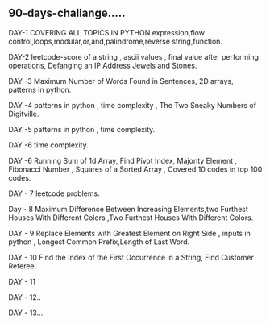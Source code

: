 ## 90-days-challange.....

DAY-1
COVERING ALL TOPICS IN PYTHON
expression,flow control,loops,modular,or,and,palindrome,reverse string,function.

DAY-2
leetcode-score of a string , ascii values , final value after performing operations, Defanging an IP Address
Jewels and Stones.

DAY -3
Maximum Number of Words Found in Sentences, 2D arrays, patterns in python.

DAY -4
patterns in python , time complexity , The Two Sneaky Numbers of Digitville.

DAY -5
patterns in python , time complexity.

DAY -6
time complexity.

DAY -6
Running Sum of 1d Array, Find Pivot Index, Majority Element , Fibonacci Number , Squares of a Sorted Array , Covered 10 codes in top 100 codes.

DAY - 7
leetcode problems.

Day - 8
Maximum Difference Between Increasing Elements,two Furthest Houses With Different Colors ,Two Furthest Houses With Different Colors.

DAY - 9
Replace Elements with Greatest Element on Right Side , inputs in python , Longest Common Prefix,Length of Last Word.

DAY - 10
Find the Index of the First Occurrence in a String, Find Customer Referee.

DAY - 11

DAY - 12..

DAY - 13....







